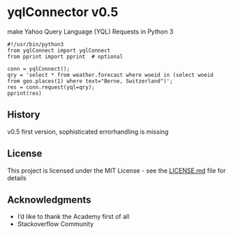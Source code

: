 # yqlConnector v0.5

make Yahoo Query Language (YQL) Requests in Python 3

```
#!/usr/bin/python3
from yqlConnect import yqlConnect
from pprint import pprint  # optional

conn = yqlConnect();
qry = 'select * from weather.forecast where woeid in (select woeid from geo.places(1) where text="Berne, Switzerland")';
res = conn.request(yql=qry);
pprint(res)
```

## History

v0.5  first version, sophisticated errorhandling is missing

## License

This project is licensed under the MIT License - see the [LICENSE.md](LICENSE.md) file for details

## Acknowledgments

* I’d like to thank the Academy first of all
* Stackoverflow Community
